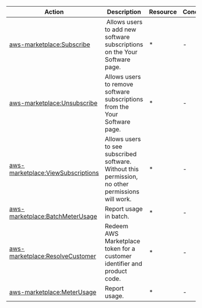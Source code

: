 | Action | Description | Resource | Condition |
| --- | --- | --- | --- |
| [aws-marketplace:Subscribe](https://docs.aws.amazon.com/IAM/latest/UserGuide/list_aws-marketplace.html) | Allows users to add new software subscriptions on the Your Software page. | * | - |
| [aws-marketplace:Unsubscribe](https://docs.aws.amazon.com/IAM/latest/UserGuide/list_aws-marketplace.html) | Allows users to remove software subscriptions from the Your Software page. | * | - |
| [aws-marketplace:ViewSubscriptions](https://docs.aws.amazon.com/IAM/latest/UserGuide/list_aws-marketplace.html) | Allows users to see subscribed software. Without this permission, no other permissions will work. | * | - |
| [aws-marketplace:BatchMeterUsage](https://docs.aws.amazon.com/IAM/latest/UserGuide/list_aws-marketplace.html) | Report usage in batch. |  * | - |
| [aws-marketplace:ResolveCustomer](https://docs.aws.amazon.com/IAM/latest/UserGuide/list_aws-marketplace.html) | Redeem AWS Marketplace token for a customer identifier and product code. |  * | - |
| [aws-marketplace:MeterUsage](https://docs.aws.amazon.com/IAM/latest/UserGuide/list_aws-marketplace.html)  | Report usage. |  * | - |
